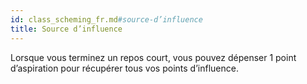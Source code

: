 ```yaml
---
id: class_scheming_fr.md#source-d’influence
title: Source d’influence
---
```


Lorsque vous terminez un repos court, vous pouvez dépenser 1 point d’aspiration pour récupérer tous vos points d’influence.

